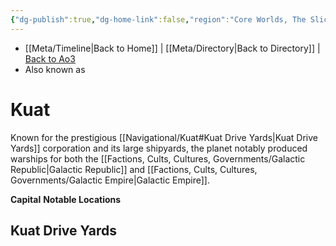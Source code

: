```yaml
---
{"dg-publish":true,"dg-home-link":false,"region":"Core Worlds, The Slice","sector":"Kuat","system":"Kuat","grid":"M-10","tags":["map","core","slice","kuat","unfinished","planet"],"permalink":"/navigational/kuat/","dgHomeLink":false,"dgPassFrontmatter":true}
---
```


- [[Meta/Timeline\|Back to Home]] | [[Meta/Directory\|Back to Directory]] | [Back to Ao3](https://archiveofourown.org/works/19334440/chapters/45992584)
- Also known as

# Kuat
Known for the prestigious [[Navigational/Kuat#Kuat Drive Yards\|Kuat Drive Yards]] corporation and its large shipyards, the planet notably produced warships for both the [[Factions, Cults, Cultures, Governments/Galactic Republic\|Galactic Republic]] and [[Factions, Cults, Cultures, Governments/Galactic Empire\|Galactic Empire]].

**Capital**
**Notable Locations**

## Kuat Drive Yards
